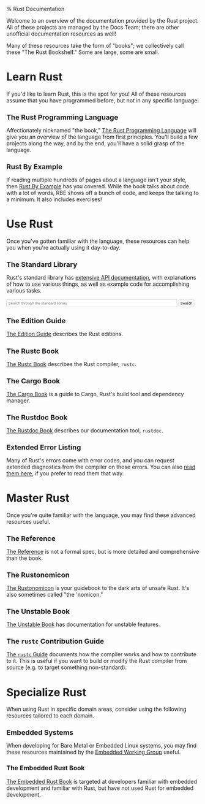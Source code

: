 % Rust Documentation

<style>
nav {
    display: none;
}
#search-input {
    width: calc(100% - 58px);
}
#search-but {
    cursor: pointer;
}
#search-but, #search-input {
    padding: 4px;
    border: 1px solid #ccc;
    border-radius: 3px;
    outline: none;
    font-size: 0.7em;
    background-color: #fff;
}
#search-but:hover, #search-input:focus {
    border-color: #55a9ff;
}
h2 {
    font-size: 18px;
}
</style>

Welcome to an overview of the documentation provided by the Rust project.
All of these projects are managed by the Docs Team; there are other
unofficial documentation resources as well!

Many of these resources take the form of "books"; we collectively call these
"The Rust Bookshelf." Some are large, some are small.

# Learn Rust

If you'd like to learn Rust, this is the spot for you! All of these resources
assume that you have programmed before, but not in any specific language:

## The Rust Programming Language

Affectionately nicknamed "the book," [The Rust Programming
Language](book/index.html) will give you an overview of the language from
first principles. You'll build a few projects along the way, and by the end,
you'll have a solid grasp of the language.

## Rust By Example

If reading multiple hundreds of pages about a language isn't your style, then
[Rust By Example](rust-by-example/index.html) has you covered. While the book talks about code with
a lot of words, RBE shows off a bunch of code, and keeps the talking to a
minimum. It also includes exercises!

# Use Rust

Once you've gotten familiar with the language, these resources can help you
when you're actually using it day-to-day.

## The Standard Library

Rust's standard library has [extensive API documentation](std/index.html),
with explanations of how to use various things, as well as example code for
accomplishing various tasks.

<div>
  <form action="std/index.html" method="get">
    <input id="search-input" type="search" name="search"
           placeholder="Search through the standard library"/>
    <button id="search-but">Search</button>
  </form>
</div>

## The Edition Guide

[The Edition Guide](edition-guide/index.html) describes the Rust editions.

## The Rustc Book

[The Rustc Book](rustc/index.html) describes the Rust compiler, `rustc`.

## The Cargo Book

[The Cargo Book](cargo/index.html) is a guide to Cargo, Rust's build tool and dependency manager.

## The Rustdoc Book

[The Rustdoc Book](rustdoc/index.html) describes our documentation tool, `rustdoc`.

## Extended Error Listing

Many of Rust's errors come with error codes, and you can request extended
diagnostics from the compiler on those errors. You can also [read them
here](error-index.html), if you prefer to read them that way.

# Master Rust

Once you're quite familiar with the language, you may find these advanced
resources useful.

## The Reference

[The Reference](reference/index.html) is not a formal spec, but is more detailed and
comprehensive than the book.

## The Rustonomicon

[The Rustonomicon](nomicon/index.html) is your guidebook to the dark arts of unsafe
Rust. It's also sometimes called "the 'nomicon."

## The Unstable Book

[The Unstable Book](unstable-book/index.html) has documentation for unstable features.

## The `rustc` Contribution Guide

[The `rustc` Guide](https://rust-lang.github.io/rustc-guide/) documents how
the compiler works and how to contribute to it. This is useful if you want to build
or modify the Rust compiler from source (e.g. to target something non-standard).

# Specialize Rust

When using Rust in specific domain areas, consider using the following resources tailored to each domain.

## Embedded Systems

When developing for Bare Metal or Embedded Linux systems, you may find these resources maintained by the [Embedded Working Group] useful.

[Embedded Working Group]: https://github.com/rust-embedded

### The Embedded Rust Book

[The Embedded Rust Book] is targeted at developers familiar with embedded development and familiar with Rust, but have not used Rust for embedded development.

[The Embedded Rust Book]: embedded-book/index.html
